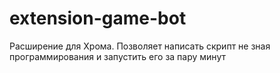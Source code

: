 # extension-game-bot
Расширение для Хрома. Позволяет написать скрипт не зная программирования и запустить его за пару минут
